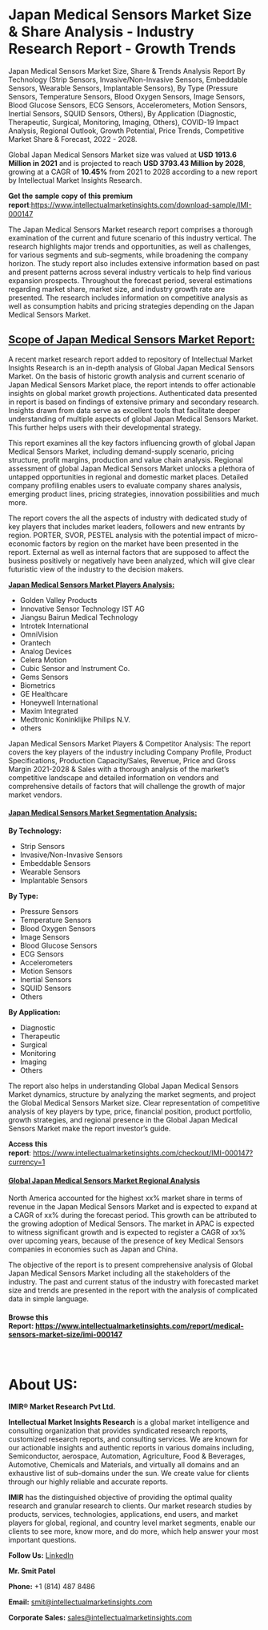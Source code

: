 <h1>Japan Medical Sensors Market Size &amp; Share Analysis - Industry Research Report - Growth Trends</h1>
<p>Japan Medical Sensors Market Size, Share &amp; Trends Analysis Report By Technology (Strip Sensors, Invasive/Non-Invasive Sensors, Embeddable Sensors, Wearable Sensors, Implantable Sensors), By Type (Pressure Sensors, Temperature Sensors, Blood Oxygen Sensors, Image Sensors, Blood Glucose Sensors, ECG Sensors, Accelerometers, Motion Sensors, Inertial Sensors, SQUID Sensors, Others), By Application (Diagnostic, Therapeutic, Surgical, Monitoring, Imaging, Others), COVID-19 Impact Analysis, Regional Outlook, Growth Potential, Price Trends, Competitive Market Share &amp; Forecast, 2022 - 2028.</p>
<p>Global Japan Medical Sensors Market size was valued at&nbsp;<strong>USD 1913.6 Million in 2021</strong>&nbsp;and is projected to reach&nbsp;<strong>USD 3793.43 Million by 2028</strong>, growing at a CAGR of&nbsp;<strong>10.45%</strong>&nbsp;from 2021 to 2028 according to a new report by Intellectual Market Insights Research.&nbsp;</p>
<p>𝐆𝐞𝐭 𝐭𝐡𝐞 𝐬𝐚𝐦𝐩𝐥𝐞 𝐜𝐨𝐩𝐲 𝐨𝐟 𝐭𝐡𝐢𝐬 𝐩𝐫𝐞𝐦𝐢𝐮𝐦 𝐫𝐞𝐩𝐨𝐫𝐭:<a href="https://www.intellectualmarketinsights.com/download-sample/IMI-000147">https://www.intellectualmarketinsights.com/download-sample/IMI-000147</a>&nbsp;</p>
<p>The Japan Medical Sensors Market research report comprises a thorough examination of the current and future scenario of this industry vertical. The research highlights major trends and opportunities, as well as challenges, for various segments and sub-segments, while broadening the company horizon. The study report also includes extensive information based on past and present patterns across several industry verticals to help find various expansion prospects. Throughout the forecast period, several estimations regarding market share, market size, and industry growth rate are presented. The research includes information on competitive analysis as well as consumption habits and pricing strategies depending on the Japan Medical Sensors Market.</p>
<h2><u>Scope of Japan Medical Sensors Market Report:</u></h2>
<p>A recent market research report added to repository of Intellectual Market Insights Research is an in-depth analysis of Global Japan Medical Sensors Market. On the basis of historic growth analysis and current scenario of Japan Medical Sensors Market place, the report intends to offer actionable insights on global market growth projections. Authenticated data presented in report is based on findings of extensive primary and secondary research. Insights drawn from data serve as excellent tools that facilitate deeper understanding of multiple aspects of global Japan Medical Sensors Market. This further helps users with their developmental strategy.</p>
<p>This report examines all the key factors influencing growth of global Japan Medical Sensors Market, including demand-supply scenario, pricing structure, profit margins, production and value chain analysis. Regional assessment of global Japan Medical Sensors Market unlocks a plethora of untapped opportunities in regional and domestic market places. Detailed company profiling enables users to evaluate company shares analysis, emerging product lines, pricing strategies, innovation possibilities and much more.</p>
<p>The report covers the all the aspects of industry with dedicated study of key players that includes market leaders, followers and new entrants by region. PORTER, SVOR, PESTEL analysis with the potential impact of micro-economic factors by region on the market have been presented in the report. External as well as internal factors that are supposed to affect the business positively or negatively have been analyzed, which will give clear futuristic view of the industry to the decision makers.</p>
<p><strong><u>Japan Medical Sensors Market Players Analysis:</u></strong></p>
<ul>
<li>Golden Valley Products</li>
<li>Innovative Sensor Technology IST AG</li>
<li>Jiangsu Bairun Medical Technology</li>
<li>Introtek International</li>
<li>OmniVision</li>
<li>Orantech</li>
<li>Analog Devices</li>
<li>Celera Motion</li>
<li>Cubic Sensor and Instrument Co.</li>
<li>Gems Sensors</li>
<li>Biometrics</li>
<li>GE Healthcare</li>
<li>Honeywell International</li>
<li>Maxim Integrated</li>
<li>Medtronic Koninklijke Philips N.V.</li>
<li>others</li>
</ul>
<p>Japan Medical Sensors Market Players &amp; Competitor Analysis: The report covers the key players of the industry including Company Profile, Product Specifications, Production Capacity/Sales, Revenue, Price and Gross Margin 2021-2028 &amp; Sales with a thorough analysis of the market&rsquo;s competitive landscape and detailed information on vendors and comprehensive details of factors that will challenge the growth of major market vendors.</p>
<h4><strong><u>Japan Medical Sensors Market Segmentation Analysis:</u></strong></h4>
<p><strong>By Technology:</strong></p>
<ul>
<li>Strip Sensors</li>
<li>Invasive/Non-Invasive Sensors</li>
<li>Embeddable Sensors</li>
<li>Wearable Sensors</li>
<li>Implantable Sensors</li>
</ul>
<p><strong>By Type:</strong></p>
<ul>
<li>Pressure Sensors</li>
<li>Temperature Sensors</li>
<li>Blood Oxygen Sensors</li>
<li>Image Sensors</li>
<li>Blood Glucose Sensors</li>
<li>ECG Sensors</li>
<li>Accelerometers</li>
<li>Motion Sensors</li>
<li>Inertial Sensors</li>
<li>SQUID Sensors</li>
<li>Others</li>
</ul>
<p><strong>By Application:</strong></p>
<ul>
<li>Diagnostic</li>
<li>Therapeutic</li>
<li>Surgical</li>
<li>Monitoring</li>
<li>Imaging</li>
<li>Others</li>
</ul>
<p>The report also helps in understanding Global Japan Medical Sensors Market dynamics, structure by analyzing the market segments, and project the Global Medical Sensors&nbsp;Market size. Clear representation of competitive analysis of key players by type, price, financial position, product portfolio, growth strategies, and regional presence in the Global Japan Medical Sensors Market make the report investor&rsquo;s guide.</p>
<p>𝐀𝐜𝐜𝐞𝐬𝐬 𝐭𝐡𝐢𝐬 𝐫𝐞𝐩𝐨𝐫𝐭:&nbsp;<a href="https://www.intellectualmarketinsights.com/checkout/IMI-000147?currency=1">https://www.intellectualmarketinsights.com/checkout/IMI-000147?currency=1</a>&nbsp;</p>
<h4><strong><u>Global Japan Medical Sensors Market Regional Analysis</u></strong></h4>
<p>North America accounted for the highest xx% market share in terms of revenue in the Japan Medical Sensors Market and is expected to expand at a CAGR of xx% during the forecast period. This growth can be attributed to the growing adoption of Medical Sensors. The market in APAC is expected to witness significant growth and is expected to register a CAGR of xx% over upcoming years, because of the presence of key Medical Sensors companies in economies such as Japan and China.</p>
<p>The objective of the report is to present comprehensive analysis of Global Japan Medical Sensors Market including all the stakeholders of the industry. The past and current status of the industry with forecasted market size and trends are presented in the report with the analysis of complicated data in simple language.</p>
<h4><strong>Browse this Report:&nbsp;<a href="https://www.intellectualmarketinsights.com/report/medical-sensors-market-size/imi-000147">https://www.intellectualmarketinsights.com/report/medical-sensors-market-size/imi-000147</a>&nbsp;</strong></h4>
<p>&nbsp;</p>
<h1>About US:</h1>
<p><strong>IMIR&reg; Market Research Pvt Ltd.</strong></p>
<p><strong>Intellectual Market Insights Research</strong> is a global market intelligence and consulting organization that provides syndicated research reports, customized research reports, and consulting services. We are known for our actionable insights and authentic reports in various domains including, Semiconductor, aerospace, Automation, Agriculture, Food &amp; Beverages, Automotive, Chemicals and Materials, and virtually all domains and an exhaustive list of sub-domains under the sun. We create value for clients through our highly reliable and accurate reports.</p>
<p><strong>IMIR</strong> has the distinguished objective of providing the optimal quality research and granular research to clients. Our market research studies by products, services, technologies, applications, end users, and market players for global, regional, and country level market segments, enable our clients to see more, know more, and do more, which help answer your most important questions.</p>
<p><strong>Follow Us:</strong> <a href="https://www.linkedin.com/company/imir-marketresearch/">LinkedIn</a></p>
<p><strong>Mr. Smit Patel</strong></p>
<p><strong>Phone:</strong> +1 (814) 487 8486</p>
<p><strong>Email:</strong> <a href="mailto:smit@intellectualmarketinsights.com">smit@intellectualmarketinsights.com</a></p>
<p><strong>Corporate Sales:</strong> <a href="mailto:sales@intellectualmarketinsights.com">sales@intellectualmarketinsights.com</a></p>
<div>&nbsp;</div>
